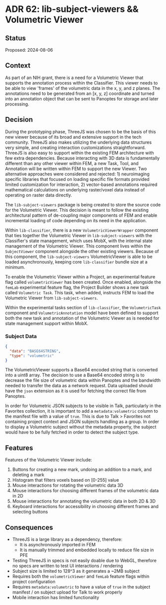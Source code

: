 # ADR 62: lib-subject-viewers && Volumetric Viewer

## Status

Proposed: 2024-08-06

## Context

As part of an NIH grant, there is a need for a Volumetric Viewer that supports the annotation process within the Classifier. This viewer needs to be able to view 'frames' of the volumetric data in the x, y, and z planes. The annotations need to be generated from an [x, y, z] coordinate and turned into an annotation object that can be sent to Panoptes for storage and later processing. 

## Decision

During the prototyping phase, ThreeJS was chosen to be the basis of this new viewer because of its broad and extensive support in the tech community. ThreeJS also makes utilizing the underlying data structures very simple, and creating interaction customizations straightforward. ThreeJS is also easy to support within the existing FEM architecture with few extra dependencies. Because interacting with 3D data is fundamentally different than any other viewer within FEM, a new Task, Tool, and Annotation will be written within FEM to support the new Viewer. Two alternative approaches were considered and rejected: 1) neuroimaging specific libraries that focused on loading specific file formats provided limited customization for interaction, 2) vector-based annotations required mathematical calculations on underlying raster/voxel data instead of operating on raster data directly.

The `lib-subject-viewers` package is being created to store the source code for the Volumetric Viewer. This decision is meant to follow the existing architectural pattern of de-coupling major components of FEM and enable incremental loading of code depending on its need in the application. 

Within `lib-classifier`, there is a new `VolumetricViewerWrapper` component that ties together the Volumetric Viewer in `lib-subject-viewers` with the Classifier's state management, which uses MobX, with the internal state management of the Volumetric Viewer. This component lives within the `SubjectViewer` component alongside the other existing viewers. Because of this component, the `lib-subject-viewers` VolumetricViewer is able to be loaded asynchronously, keeping core `lib-classifier` bundle size at a minimum.

To enable the Volumetric Viewer within a Project, an experimental feature flag called `volumetricViewer` has been created. Once enabled, alongside the `femLab` experimental feature flag, the Project Builder shows a new task called `Volumetric Task`. This task, when added, instructs FEM to load the Volumetric Viewer from `lib-subject-viewers`.

Within the experimental tasks section of `lib-classifier`, the `VolumetricTask` component and `VolumetricAnnotation` model have been defined to support both the new task and annotation of the Volumetric Viewer as is needed for state management support within MobX. 

### Subject Data

```json
{
  "data": "BASE64STRING",
  "type": "volumetric"
}
```

The VolumetricViewer supports a Base64 encoded string that is converted into a uint8 array. The decision to use a Base64 encoded string is to decrease the file size of volumetric data within Panoptes and the bandwidth needed to transfer the data as a network request. Data uploaded should have the `json` extension as it is used for fetching the correct file from Panoptes.

In order for Volumetric JSON subjects to be visible in Talk, particularly in the Favorites collection, it is important to add a `metadata:volumetric` column to the  manifest file with a value of `true`. This is due to Talk > Favorites not containing project context and JSON subjects handling as a group. In order to display a Volumetric subject without the metadata property, the subject would have to be fully fetched in order to detect the subject type.

## Features

Features of the Volumetric Viewer include:
1. Buttons for creating a new mark, undoing an addition to a mark, and deleting a mark
1. Histogram that filters voxels based on [0-255] value
1. Mouse interactions for rotating the volumetric data 3D
1. Mouse interactions for choosing different frames of the volumetric data in 2D
1. Mouse interactions for annotating the volumetric data in both 2D & 3D
1. Keyboard interactions for accessibility in choosing different frames and selecting buttons

## Consequences
- ThreeJS is a large library as a dependency, therefore:
  - It is asynchronously imported in FEM
  - It is manually trimmed and embedded locally to reduce file size in PFE
- Testing ThreeJS in specs is not easily doable due to WebGL, therefore no specs are written to test UI interactions / rendering
- Subject size is limited to 128^3 as it generates a ~2MB subject
- Requires both the `volumetricViewer` and `femLab` feature flags within project configuration
- Requires `metadata:volumetric` to have a value of `true` in the subject manifest / on subject upload for Talk to work properly
- Mobile interaction has limited functionality
